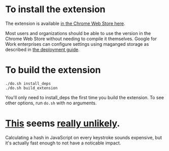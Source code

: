 # To install the extension
The extension is available [in the Chrome Web Store here](https://chrome.google.com/webstore/detail/password-alert/noondiphcddnnabmjcihcjfbhfklnnep).

Most users and organizations should
be able to use the version in the Chrome Web Store without needing to compile
it themselves. Google for Work enterprises can configure settings using maganged
storage as described in
[the deployment guide](http://goo.gl/7AIw1S).

# To build the extension
```shell
./do.sh install_deps
./do.sh build_extension
```
You'll only need to install_deps the first time you build the extension. To see other options, run `do.sh` with no arguments.

# [This](https://news.ycombinator.com/item?id=8566022) seems [really unlikely](https://news.ycombinator.com/item?id=8566485).
Calculating a hash in JavaScript on every keystroke sounds expensive, but it's actually fast enough to not have a noticable impact.
